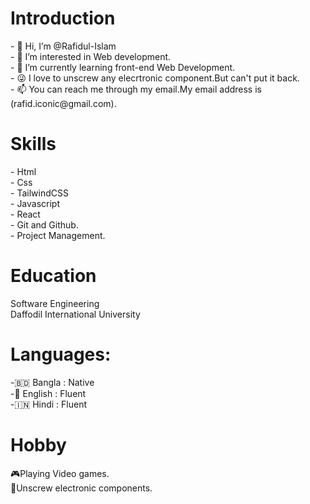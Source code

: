<h1>Introduction</h1>
- 👋 Hi, I’m @Rafidul-Islam<br>
- 👀 I’m interested in Web development.<br>
- 🌱 I’m currently learning front-end Web Development.<br>
- 😜 I love to unscrew any elecrtronic component.But can't put it back.<br>
- 📫 You can reach me through my email.My email address is (rafid.iconic@gmail.com).<br>

<h1>Skills</h1>
- Html<br>
- Css<br>
- TailwindCSS<br>
- Javascript<br>
- React<br>
- Git and Github.<br>
- Project Management.<br>

<h1>Education</h1>
Software Engineering<br>
Daffodil International University 

<h1>Languages:</h1>
-🇧🇩 Bangla : Native<br>
-🏴󠁧󠁢󠁥󠁮󠁧󠁿 English : Fluent<br>
-🇮🇳 Hindi : Fluent<br>

<h1>Hobby</h1>
🎮Playing Video games.<br>
🤖Unscrew electronic components.<br>
<!---
Rafidul-Islam/Rafidul-Islam is a ✨ special ✨ repository because its `README.md` (this file) appears on your GitHub profile.
You can click the Preview link to take a look at your changes.
--->
